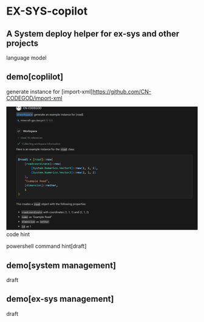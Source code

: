 




# EX-SYS-copilot
## A System deploy helper for ex-sys and other projects
language model


## demo[coplilot]
generate instance for [import-xml]https://github.com/CN-CODEGOD/import-xml

![alt text](70.png)
code hint

powershell command hint[draft]

## demo[system management]
draft
## demo[ex-sys management]
draft 
#
